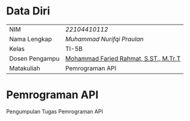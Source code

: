 # Data Diri

|  |  |
|--|--|
| NIM | *22104410112* |
| Nama Lengkap | *Muhammad Nurifqi Praulan* |
| Kelas | TI-5B |
| Dosen Pengampu | [Mohammad Faried Rahmat, S.ST., M.Tr.T](https://github.com/fariedrahmat) |
| Matakuliah | Pemrograman API |

# Pemrograman API

Pengumpulan Tugas Pemrograman API 
